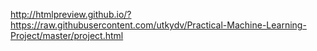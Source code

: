 http://htmlpreview.github.io/?https://raw.githubusercontent.com/utkydv/Practical-Machine-Learning-Project/master/project.html
